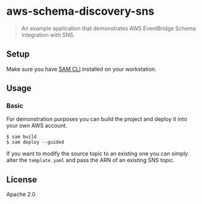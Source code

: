 # aws-schema-discovery-sns

> An example application that demonstrates AWS EventBridge Schema integration with SNS.

## Setup

Make sure you have [SAM CLI](https://docs.aws.amazon.com/serverless-application-model/latest/developerguide/serverless-sam-cli-install.html) installed on your workstation. 

## Usage

### Basic

For demonstration purposes you can build the project and deploy it into your own AWS account.

```
$ sam build
$ sam deploy --guided
```

If you want to modify the source topic to an existing one you can simply alter the `template.yaml` and pass the ARN of 
an existing SNS topic.  

## License

Apache 2.0
